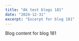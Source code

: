 ```yaml
---
title: "Ak test blogs 181"
date: "2024-12-31"
excerpt: "Excerpt for blog 181"
---
```


Blog content for blog 181